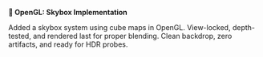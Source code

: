 ---
---

**🌌 OpenGL: Skybox Implementation**

Added a skybox system using cube maps in OpenGL. View-locked, depth-tested, and rendered last for proper blending. Clean backdrop, zero artifacts, and ready for HDR probes.
